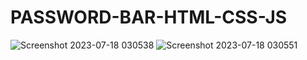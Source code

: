 # PASSWORD-BAR-HTML-CSS-JS
![Screenshot 2023-07-18 030538](https://github.com/Narayan-Thakare/PASSWORD-BAR-HTML-CSS-JS/assets/113063658/05146437-f672-4eac-a6a6-6b023133b578)
![Screenshot 2023-07-18 030551](https://github.com/Narayan-Thakare/PASSWORD-BAR-HTML-CSS-JS/assets/113063658/7f9ac328-6de9-4678-8cfc-2d84ec8fccf6)
